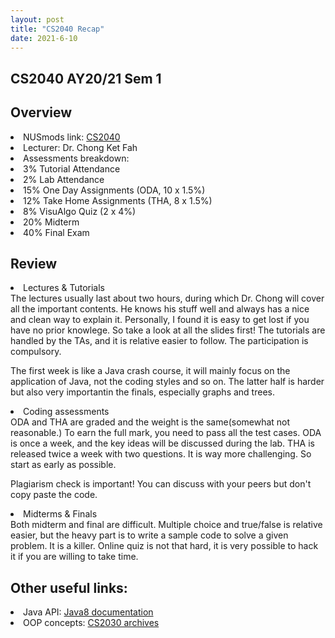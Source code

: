 ```yaml
---
layout: post
title: "CS2040 Recap"
date: 2021-6-10
---
```


## CS2040 AY20/21 Sem 1

## Overview
<li>NUSmods link: <a href="https://nusmods.com/modules/CS2040/data-structures-and-algorithms">CS2040</a></li>
<li>Lecturer: Dr. Chong Ket Fah</li>
<li>Assessments breakdown:</li>
<li>3% Tutorial Attendance</li>
<li>2% Lab Attendance</li>
<li>15% One Day Assignments (ODA, 10 x 1.5%)</li>
<li>12% Take Home Assignments (THA, 8 x 1.5%)</li>
<li>8% VisuAlgo Quiz (2 x 4%)</li>
<li>20% Midterm</li>
<li>40% Final Exam</li>

## Review
<li>Lectures & Tutorials</li>
The lectures usually last about two hours, during which Dr. Chong will cover all the important contents. He knows his stuff well and always has a nice and clean way to explain it. Personally, I found it is easy to get lost if you have no prior knowlege. So take a look at all the slides first! The tutorials are handled by the TAs, and it is relative easier to follow. The participation is compulsory.

The first week is like a Java crash course, it will mainly focus on the application of Java, not the coding styles and so on. The latter half is harder but also very importantin the finals, especially graphs and trees. 

<li>Coding assessments</li>
ODA and THA are graded and the weight is the same(somewhat not reasonable.) To earn the full mark, you need to pass all the test cases. ODA is once a week, and the key ideas will be discussed during the lab. THA is released twice a week with two questions. It is way more challenging. So start as early as possible. 

Plagiarism check is important! You can discuss with your peers but don't copy paste the code. 

<li>Midterms & Finals</li>
Both midterm and final are difficult. Multiple choice and true/false is relative easier, but the heavy part is to write a sample code to solve a given problem. It is a killer. 
Online quiz is not that hard, it is very possible to hack it if you are willing to take time. 

## Other useful links: 
<li>Java API: <a href="https://docs.oracle.com/javase/8/docs/api/overview-summary.html">Java8 documentation</a></li>
<li>OOP concepts: <a href="https://nus-cs2030.github.io/1718-s2/lec01/index.html">CS2030 archives</a></li>  
